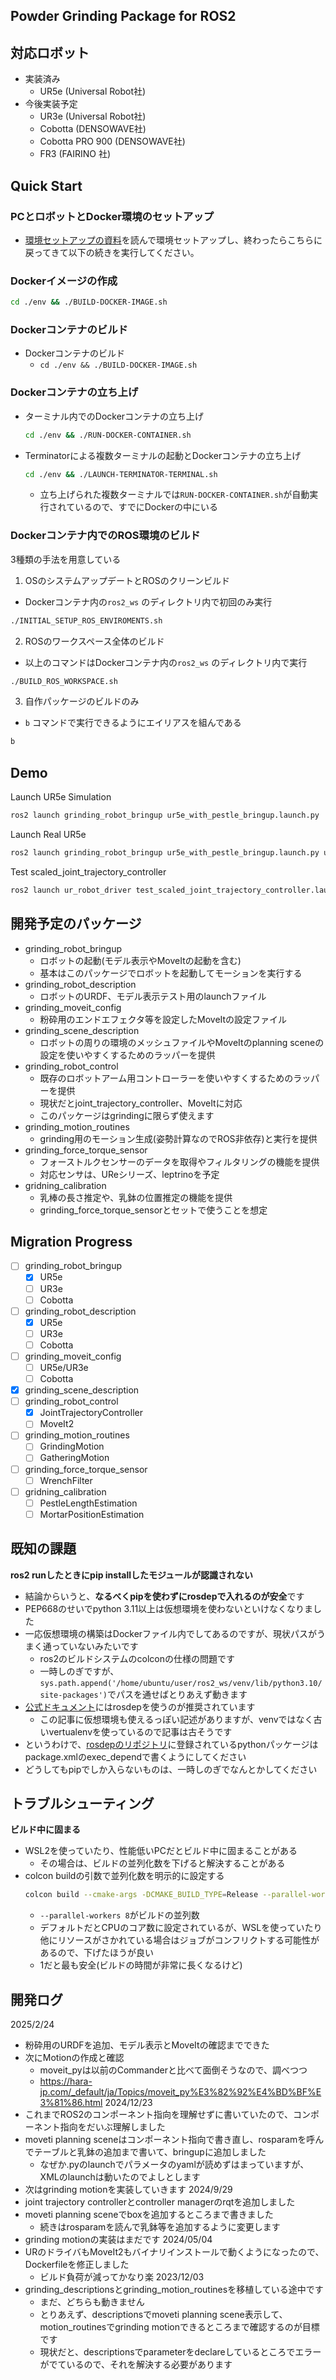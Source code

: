 ## Powder Grinding Package for ROS2

<!-- test kawasaki -->

## 対応ロボット
- 実装済み
  - UR5e (Universal Robot社)
- 今後実装予定
   - UR3e (Universal Robot社)
   - Cobotta (DENSOWAVE社)
   - Cobotta PRO 900 (DENSOWAVE社)
   - FR3 (FAIRINO 社)


## Quick Start
### PCとロボットとDocker環境のセットアップ
- [環境セットアップの資料](./env/docker/README_jp.md)を読んで環境セットアップし、終わったらこちらに戻ってきて以下の続きを実行してください。

### Dockerイメージの作成
```bash
cd ./env && ./BUILD-DOCKER-IMAGE.sh
```

### Dockerコンテナのビルド
- Dockerコンテナのビルド
   - `cd ./env && ./BUILD-DOCKER-IMAGE.sh`

### Dockerコンテナの立ち上げ
- ターミナル内でのDockerコンテナの立ち上げ
   ```bash
   cd ./env && ./RUN-DOCKER-CONTAINER.sh
   ```
- Terminatorによる複数ターミナルの起動とDockerコンテナの立ち上げ
   ```bash
   cd ./env && ./LAUNCH-TERMINATOR-TERMINAL.sh
   ```
   - 立ち上げられた複数ターミナルでは`RUN-DOCKER-CONTAINER.sh`が自動実行されているので、すでにDockerの中にいる

### Dockerコンテナ内でのROS環境のビルド
3種類の手法を用意している
1. OSのシステムアップデートとROSのクリーンビルド
  - Dockerコンテナ内の`ros2_ws` のディレクトリ内で初回のみ実行
  ```bash
  ./INITIAL_SETUP_ROS_ENVIROMENTS.sh  
  ```
2. ROSのワークスペース全体のビルド
  - 以上のコマンドはDockerコンテナ内の`ros2_ws` のディレクトリ内で実行
  ```bash
  ./BUILD_ROS_WORKSPACE.sh
  ```
3. 自作パッケージのビルドのみ
  - `b` コマンドで実行できるようにエイリアスを組んである
  ```bash
  b
  ```

## Demo
Launch UR5e Simulation
```bash
ros2 launch grinding_robot_bringup ur5e_with_pestle_bringup.launch.py
```

Launch Real UR5e
```bash
ros2 launch grinding_robot_bringup ur5e_with_pestle_bringup.launch.py use_mock_hardware:=false mock_sensor_commands:=false
```

Test scaled_joint_trajectory_controller
```bash
ros2 launch ur_robot_driver test_scaled_joint_trajectory_controller.launch.py
```

## 開発予定のパッケージ
- grinding_robot_bringup
  - ロボットの起動(モデル表示やMoveItの起動を含む)
  - 基本はこのパッケージでロボットを起動してモーションを実行する
- grinding_robot_description
  - ロボットのURDF、モデル表示テスト用のlaunchファイル
- grinding_moveit_config
  - 粉砕用のエンドエフェクタ等を設定したMoveItの設定ファイル
- grinding_scene_description
  - ロボットの周りの環境のメッシュファイルやMoveItのplanning sceneの設定を使いやすくするためのラッパーを提供
- grinding_robot_control
  - 既存のロボットアーム用コントローラーを使いやすくするためのラッパーを提供
  - 現状だとjoint_trajectory_controller、MoveItに対応
  - このパッケージはgrindingに限らず使えます
- grinding_motion_routines
  - grinding用のモーション生成(姿勢計算なのでROS非依存)と実行を提供
- grinding_force_torque_sensor
  - フォーストルクセンサーのデータを取得やフィルタリングの機能を提供
  - 対応センサは、UReシリーズ、leptrinoを予定
- gridning_calibration
  - 乳棒の長さ推定や、乳鉢の位置推定の機能を提供
  - grinding_force_torque_sensorとセットで使うことを想定

## Migration Progress 
- [ ] grinding_robot_bringup
  - [x] UR5e
  - [ ] UR3e
  - [ ] Cobotta
- [ ] grinding_robot_description
  - [x] UR5e
  - [ ] UR3e
  - [ ] Cobotta
- [ ] grinding_moveit_config
  - [ ] UR5e/UR3e
  - [ ] Cobotta
- [x] grinding_scene_description
- [ ] grinding_robot_control
  - [x] JointTrajectoryController
  - [ ] MoveIt2
- [ ] grinding_motion_routines
  - [ ] GrindingMotion
  - [ ] GatheringMotion
- [ ] grinding_force_torque_sensor
  - [ ] WrenchFilter
- [ ] gridning_calibration
  - [ ] PestleLengthEstimation
  - [ ] MortarPositionEstimation

## 既知の課題
**ros2 runしたときにpip installしたモジュールが認識されない**
- 結論からいうと、**なるべくpipを使わずにrosdepで入れるのが安全**です
- PEP668のせいでpython 3.11以上は仮想環境を使わないといけなくなりました
- 一応仮想環境の構築はDockerファイル内でしてあるのですが、現状パスがうまく通っていないみたいです
  - ros2のビルドシステムのcolconの仕様の問題です
  - 一時しのぎですが、`sys.path.append('/home/ubuntu/user/ros2_ws/venv/lib/python3.10/site-packages')`でパスを通せばとりあえず動きます
- [公式ドキュメント](https://docs.ros.org/en/jazzy/How-To-Guides/Using-Python-Packages.html)にはrosdepを使うのが推奨されています
  - この記事に仮想環境も使えるっぽい記述がありますが、venvではなく古いvertualenvを使っているので記事は古そうです
- というわけで、[rosdepのリポジトリ](https://github.com/ros/rosdistro/blob/master/rosdep/python.yaml)に登録されているpythonパッケージはpackage.xmlのexec_dependで書くようにしてください
- どうしてもpipでしか入らないものは、一時しのぎでなんとかしてください

## トラブルシューティング
**ビルド中に固まる**
- WSL2を使っていたり、性能低いPCだとビルド中に固まることがある
  - その場合は、ビルドの並列化数を下げると解決することがある
- colcon buildの引数で並列化数を明示的に設定する
  ```bash
  colcon build --cmake-args -DCMAKE_BUILD_TYPE=Release --parallel-workers 8 --cmake-clean-cache
  ```
  - `--parallel-workers 8`がビルドの並列数
  - デフォルトだとCPUのコア数に設定されているが、WSLを使っていたり他にリソースがさかれている場合はジョブがコンフリクトする可能性があるので、下げたほうが良い
  - 1だと最も安全(ビルドの時間が非常に長くなるけど)


## 開発ログ
2025/2/24
- 粉砕用のURDFを追加、モデル表示とMoveItの確認までできた
- 次にMotionの作成と確認
  - moveit_pyは以前のCommanderと比べて面倒そうなので、調べつつ
  - https://hara-jp.com/_default/ja/Topics/moveit_py%E3%82%92%E4%BD%BF%E3%81%86.html
2024/12/23
- これまでROS2のコンポーネント指向を理解せずに書いていたので、コンポーネント指向をだいぶ理解しました
- moveti planning sceneはコンポーネント指向で書き直し、rosparamを呼んでテーブルと乳鉢の追加まで書いて、bringupに追加しました
  - なぜか.pyのlaunchでパラメータのyamlが読めずはまっていますが、XMLのlaunchは動いたのでよしとします
- 次はgrinding motionを実装していきます
2024/9/29
- joint trajectory controllerとcontroller managerのrqtを追加しました
- moveti planning sceneでboxを追加するところまで書きました
  - 続きはrosparamを読んで乳鉢等を追加するように変更します
- grinding motionの実装はまだです
2024/05/04
- URのドライバもMoveIt2もバイナリインストールで動くようになったので、Dockerfileを修正しました
  - ビルド負荷が減ってかなり楽
2023/12/03
- grinding_descriptionsとgrinding_motion_routinesを移植している途中です
  - まだ、どちらも動きません
  - とりあえず、descriptionsでmoveti planning scene表示して、motion_routinesでgrinding motionできるところまで確認するのが目標です
  - 現状だと、descriptionsでparameterをdeclareしているところでエラーがでているので、それを解決する必要があります

